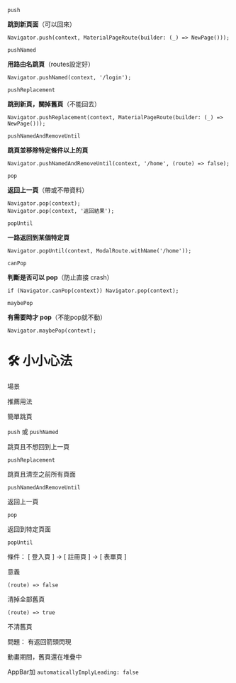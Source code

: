 `push`

**跳到新頁面**（可以回來）

`Navigator.push(context, MaterialPageRoute(builder: (_) => NewPage()));`

`pushNamed`

**用路由名跳頁**（routes設定好）

`Navigator.pushNamed(context, '/login');`

`pushReplacement`

**跳到新頁，關掉舊頁**（不能回去）

`Navigator.pushReplacement(context, MaterialPageRoute(builder: (_) => NewPage()));`

`pushNamedAndRemoveUntil`

**跳頁並移除特定條件以上的頁**

`Navigator.pushNamedAndRemoveUntil(context, '/home', (route) => false);`

`pop`

**返回上一頁**（帶或不帶資料）

`Navigator.pop(context);`  
`Navigator.pop(context, '返回結果');`

`popUntil`

**一路返回到某個特定頁**

`Navigator.popUntil(context, ModalRoute.withName('/home'));`

`canPop`

**判斷是否可以 pop**（防止直接 crash）

`if (Navigator.canPop(context)) Navigator.pop(context);`

`maybePop`

**有需要時才 pop**（不能pop就不動）

`Navigator.maybePop(context);`



# 🛠 小小心法

場景

推薦用法

簡單跳頁

`push` 或 `pushNamed`

跳頁且不想回到上一頁

`pushReplacement`

跳頁且清空之前所有頁面

`pushNamedAndRemoveUntil`

返回上一頁

`pop`

返回到特定頁面

`popUntil`


條件： [ 登入頁 ] → [ 註冊頁 ] → [ 表單頁 ]

意義

`(route) => false`

清掉全部舊頁

`(route) => true`

不清舊頁


問題： 有返回箭頭閃現

動畫期間，舊頁還在堆疊中

AppBar加 `automaticallyImplyLeading: false`
